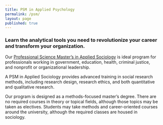```yaml
---
title: PSM in Applied Psychology
permalink: /psm/
layout: page
published: true
---
```

### Learn the analytical tools you need to revolutionize your career and transform your organization.

Our [Professional Science Master’s in Applied Sociology](http://bulletin.temple.edu/graduate/scd/cla/applied-sociology-psm/) is ideal program for professionals working in government, education, health, criminal justice, and nonprofit or organizational leadership.

A PSM in Applied Sociology provides advanced training in social research methods, including research design, research ethics, and both quantitative and qualitative research.

Our program is designed as a methods-focused master’s degree. There are no required courses in theory or topical fields, although those topics may be taken as electives. Students may take methods and career-oriented courses around the university, although the required classes are housed in sociology.